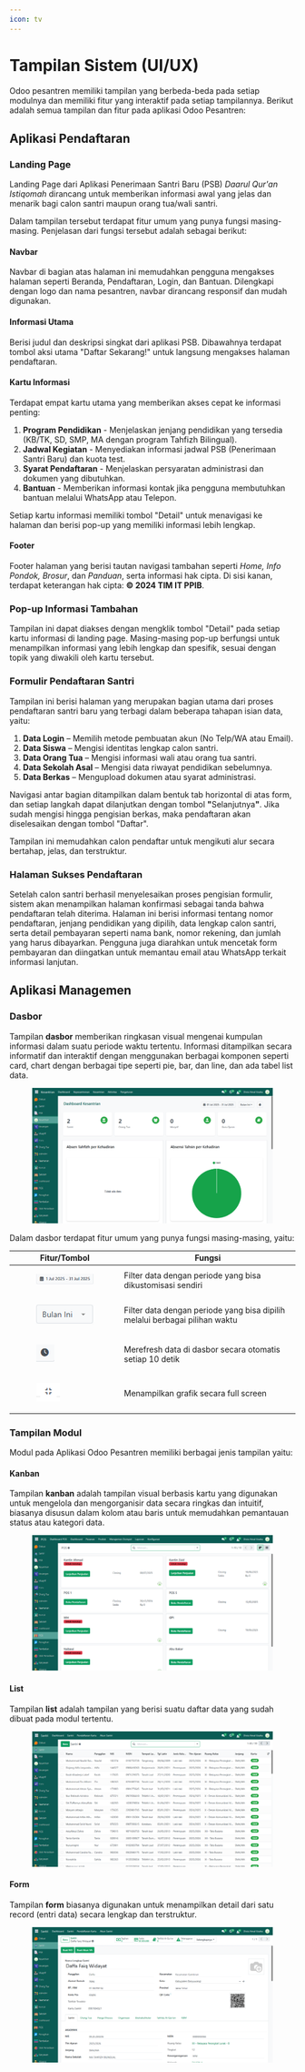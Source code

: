 ```yaml
---
icon: tv
---
```


# Tampilan Sistem (UI/UX)

Odoo pesantren memiliki tampilan yang berbeda-beda pada setiap modulnya dan memiliki fitur yang interaktif pada setiap tampilannya. Berikut adalah semua tampilan dan fitur pada aplikasi Odoo Pesantren:

## Aplikasi Pendaftaran

### Landing Page

Landing Page dari Aplikasi Penerimaan Santri Baru (PSB) _Daarul Qur'an Istiqomah_ dirancang untuk memberikan informasi awal yang jelas dan menarik bagi calon santri maupun orang tua/wali santri.

Dalam tampilan tersebut terdapat fitur umum yang punya fungsi masing-masing. Penjelasan dari fungsi tersebut adalah sebagai berikut:

#### Navbar

Navbar di bagian atas halaman ini memudahkan pengguna mengakses halaman seperti Beranda, Pendaftaran, Login, dan Bantuan. Dilengkapi dengan logo dan nama pesantren, navbar dirancang responsif dan mudah digunakan.

#### Informasi Utama

Berisi judul dan deskripsi singkat dari aplikasi PSB. Dibawahnya terdapat tombol aksi utama "Daftar Sekarang!" untuk langsung mengakses halaman pendaftaran.

#### Kartu Informasi

Terdapat empat kartu utama yang memberikan akses cepat ke informasi penting:

1. **Program Pendidikan** - Menjelaskan jenjang pendidikan yang tersedia (KB/TK, SD, SMP, MA dengan program Tahfizh Bilingual).
2. **Jadwal Kegiatan** - Menyediakan informasi jadwal PSB (Penerimaan Santri Baru) dan kuota test.
3. **Syarat Pendaftaran** - Menjelaskan persyaratan administrasi dan dokumen yang dibutuhkan.
4. **Bantuan** - Memberikan informasi kontak jika pengguna membutuhkan bantuan melalui WhatsApp atau Telepon.

Setiap kartu informasi memiliki tombol "Detail" untuk menavigasi ke halaman dan berisi pop-up yang memiliki informasi lebih lengkap.

#### Footer

Footer halaman yang berisi tautan navigasi tambahan seperti _Home, Info Pondok, Brosur_, dan _Panduan_, serta informasi hak cipta. Di sisi kanan, terdapat keterangan hak cipta: **© 2024 TIM IT PPIB**.



### Pop-up Informasi Tambahan

Tampilan ini dapat diakses dengan mengklik tombol "Detail" pada setiap kartu informasi di landing page. Masing-masing pop-up berfungsi untuk menampilkan informasi yang lebih lengkap dan spesifik, sesuai dengan topik yang diwakili oleh kartu tersebut.



### Formulir Pendaftaran Santri

Tampilan ini berisi halaman yang merupakan bagian utama dari proses pendaftaran santri baru yang terbagi dalam beberapa tahapan isian data, yaitu:

1. **Data Login** – Memilih metode pembuatan akun (No Telp/WA atau Email).
2. **Data Siswa** – Mengisi identitas lengkap calon santri.
3. **Data Orang Tua** – Mengisi informasi wali atau orang tua santri.
4. **Data Sekolah Asal** – Mengisi data riwayat pendidikan sebelumnya.
5. **Data Berkas** – Mengupload dokumen atau syarat administrasi.

Navigasi antar bagian ditampilkan dalam bentuk tab horizontal di atas form, dan setiap langkah dapat dilanjutkan dengan tombol **"**&#x53;elanjutny&#x61;**"**. Jika sudah mengisi hingga pengisian berkas, maka pendaftaran akan diselesaikan dengan tombol "Daftar".

Tampilan ini memudahkan calon pendaftar untuk mengikuti alur secara bertahap, jelas, dan terstruktur.



### Halaman Sukses Pendaftaran

Setelah calon santri berhasil menyelesaikan proses pengisian formulir, sistem akan menampilkan halaman konfirmasi sebagai tanda bahwa pendaftaran telah diterima. Halaman ini berisi informasi tentang nomor pendaftaran, jenjang pendidikan yang dipilih, data lengkap calon santri, serta detail pembayaran seperti nama bank, nomor rekening, dan jumlah yang harus dibayarkan. Pengguna juga diarahkan untuk mencetak form pembayaran dan diingatkan untuk memantau email atau WhatsApp terkait informasi lanjutan.



## Aplikasi Managemen

### Dasbor

Tampilan **dasbor** memberikan ringkasan visual mengenai kumpulan informasi dalam suatu periode waktu tertentu. Informasi ditampilkan secara informatif dan interaktif dengan menggunakan berbagai komponen seperti card, chart dengan berbagai tipe seperti pie, bar, dan line, dan ada tabel list data.&#x20;

<figure><img src="../.gitbook/assets/image (26).png" alt=""><figcaption></figcaption></figure>

Dalam dasbor terdapat fitur umum yang punya fungsi masing-masing, yaitu:

<table><thead><tr><th>Fitur/Tombol</th><th valign="middle">Fungsi</th></tr></thead><tbody><tr><td><div><figure><img src="../.gitbook/assets/image (7) (1).png" alt=""><figcaption></figcaption></figure></div></td><td valign="middle">Filter data dengan periode yang bisa dikustomisasi sendiri</td></tr><tr><td><div><figure><img src="../.gitbook/assets/image (8) (1).png" alt=""><figcaption></figcaption></figure></div></td><td valign="middle">Filter data dengan periode yang bisa dipilih melalui berbagai pilihan waktu</td></tr><tr><td><div><figure><img src="../.gitbook/assets/image (9) (1).png" alt=""><figcaption></figcaption></figure></div></td><td valign="middle">Merefresh data di dasbor secara otomatis setiap 10 detik</td></tr><tr><td><div><figure><img src="../.gitbook/assets/image (10) (1).png" alt=""><figcaption></figcaption></figure></div></td><td valign="middle">Menampilkan grafik secara full screen</td></tr></tbody></table>

### Tampilan Modul

Modul pada Aplikasi Odoo Pesantren memiliki berbagai jenis tampilan yaitu:

#### Kanban

Tampilan **kanban** adalah tampilan visual berbasis kartu yang digunakan untuk mengelola dan mengorganisir data secara ringkas dan intuitif, biasanya disusun dalam kolom atau baris untuk memudahkan pemantauan status atau kategori data.

<figure><img src="../.gitbook/assets/image (27).png" alt=""><figcaption></figcaption></figure>

#### List&#x20;

Tampilan **list** adalah tampilan yang berisi suatu daftar data yang sudah dibuat pada modul tertentu.

<figure><img src="../.gitbook/assets/image (28).png" alt=""><figcaption></figcaption></figure>

#### Form

Tampilan **form** biasanya digunakan untuk menampilkan detail dari satu record (entri data) secara lengkap dan terstruktur.

<figure><img src="../.gitbook/assets/image (29).png" alt=""><figcaption></figcaption></figure>


